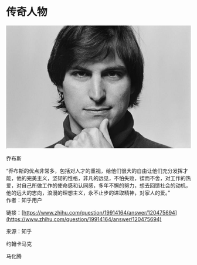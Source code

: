 # 传奇人物

![](/assets/jobs.png)

乔布斯

“乔布斯的优点非常多，包括对人才的重视，给他们很大的自由让他们充分发挥才能，他的完美主义，坚韧的性格，非凡的远见，不怕失败，锲而不舍，对工作的热爱，对自己所做工作的使命感和认同感，多年不懈的努力，想去回馈社会的动机，他的远大的志向，浪漫的理想主义，永不止步的进取精神，对家人的爱。”  
作者：知乎用户

链接：[https://www.zhihu.com/question/19914164/answer/120475694](https://www.zhihu.com/question/19914164/answer/120475694)

来源：知乎





约翰卡马克

马化腾

